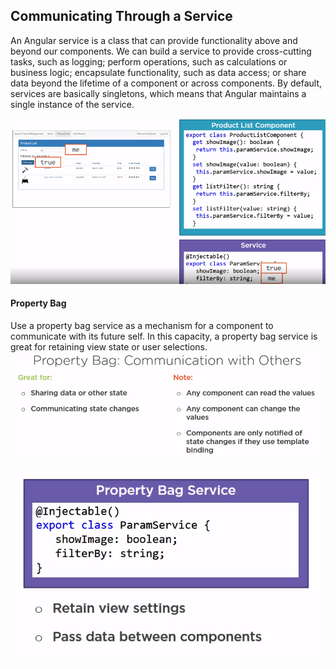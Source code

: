 ## Communicating Through a Service

An Angular service is a class that can provide functionality above and beyond our components. We can build a service to provide cross-cutting tasks, such as logging; perform operations, such as calculations or business logic; encapsulate functionality, such as data access; or share data beyond the lifetime of a component or across components. By default, services are basically singletons, which means that Angular maintains a single instance of the service.

![](service.png)

#### Property Bag

Use a property bag service as a mechanism for a component to communicate with its future self. In this capacity, a property bag service is great for retaining view state or user selections.
![](propertybag.png)

![](1propertybag.png)
